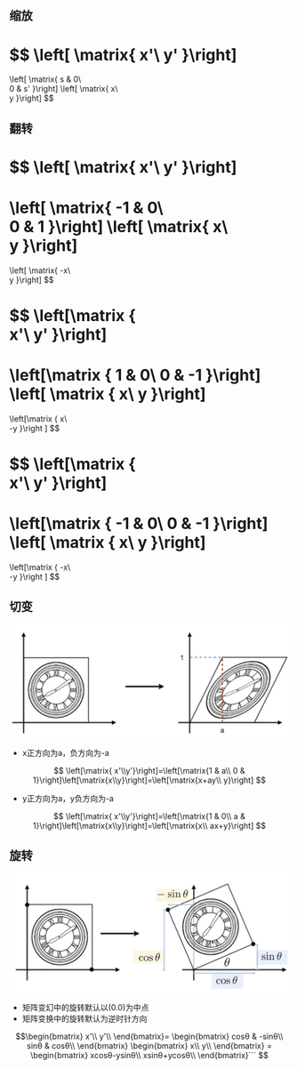 ## 缩放

$$
\left[
\matrix{
  x'\\
  y'
}\right]
=
\left[
\matrix{
s & 0\\             
0 & s'
}\right]
\left[
\matrix{
x\\             
y
}\right]
$$



## 翻转

$$
\left[
\matrix{
  x'\\
  y'
}\right]
=
\left[
\matrix{
-1 & 0\\             
0 & 1
}\right]
\left[
\matrix{
x\\             
y
}\right]
=
\left[
\matrix{
-x\\             
y
}\right]
$$


$$
\left[\matrix
{  
x'\\
y'
}\right]
=
\left[\matrix
{
1 & 0\\
0 & -1
}\right]
\left[
\matrix
{
x\\
y
}\right]
=
\left[\matrix
{
x\\             
-y
}\right
]
$$

$$
\left[\matrix
{  
x'\\
y'
}\right]
=
\left[\matrix
{
-1 & 0\\
0 & -1
}\right]
\left[
\matrix
{
x\\
y
}\right]
=
\left[\matrix
{
-x\\             
-y
}\right
]
$$




## 切变
![](../实例图/切变.png)

* x正方向为a，负方向为-a

$$
\left[\matrix{  x'\\y'}\right]=\left[\matrix{1 & a\\             
0 & 1}\right]\left[\matrix{x\\y}\right]=\left[\matrix{x+ay\\             
y}\right]
$$


* y正方向为a，y负方向为-a


$$
\left[\matrix{  x'\\y'}\right]=\left[\matrix{1 & 0\\             
a & 1}\right]\left[\matrix{x\\y}\right]=\left[\matrix{x\\             
ax+y}\right]
$$


##  旋转
![](../实例图/旋转.png)

* 矩阵变幻中的旋转默认以(0.0)为中点
* 矩阵变换中的旋转默认为逆时针方向

```math
\begin{bmatrix}
x'\\             
y'\\
\end{bmatrix}=
\begin{bmatrix}
cosθ & -sinθ\\             
sinθ & cosθ\\
\end{bmatrix} 
\begin{bmatrix}
x\\             
y\\
\end{bmatrix}
= \begin{bmatrix}
xcosθ-ysinθ\\             
xsinθ+ycosθ\\
\end{bmatrix}```
